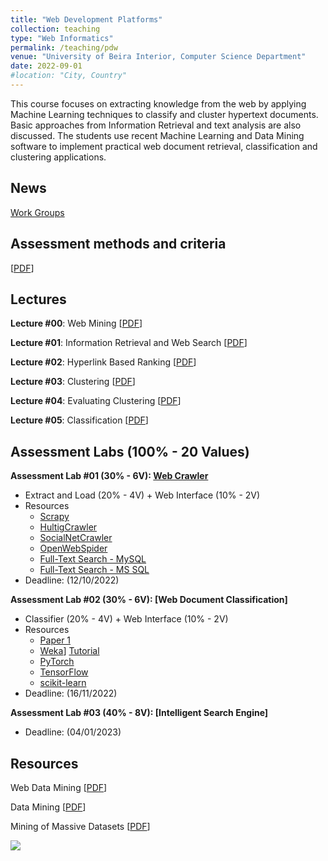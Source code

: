 ```yaml
---
title: "Web Development Platforms"
collection: teaching
type: "Web Informatics"
permalink: /teaching/pdw
venue: "University of Beira Interior, Computer Science Department"
date: 2022-09-01
#location: "City, Country"
---
```


This course focuses on extracting knowledge from the web by applying Machine Learning techniques to classify and cluster hypertext documents. Basic approaches from Information Retrieval and text analysis are also discussed. The students use recent Machine Learning and Data Mining software to implement practical web document retrieval, classification and clustering applications.

## News
[Work Groups](https://ubipt-my.sharepoint.com/:w:/g/personal/sebastiao_ubi_pt/ESd5WbagR0BLuNo7Wv4O_jMBnwzaEBafop6p4n_OgN7OjQ?e=m7wGIU)

## Assessment methods and criteria
[[PDF](https://sebastiaopais.github.io/files/teaching/2223/PDW/PDW-CA.pdf)]

## Lectures
**Lecture #00**: Web Mining [[PDF](https://sebastiaopais.github.io/files/teaching/2223/PDW/Lectures/00-WebMining.pdf)]

**Lecture #01**: Information Retrieval and Web Search [[PDF](https://sebastiaopais.github.io/files/teaching/2223/PDW/Lectures/01-dmw1.pdf)]

**Lecture #02**: Hyperlink Based Ranking [[PDF](https://sebastiaopais.github.io/files/teaching/2223/PDW/Lectures/02-dmw2.pdf)]

**Lecture #03**: Clustering [[PDF](https://sebastiaopais.github.io/files/teaching/2223/PDW/Lectures/03-dmw3.pdf)]

**Lecture #04**: Evaluating Clustering [[PDF](https://sebastiaopais.github.io/files/teaching/2223/PDW/Lectures/04-dmw4.pdf)]

**Lecture #05**: Classification [[PDF](https://sebastiaopais.github.io/files/teaching/2223/PDW/Lectures/05-dmw5.pdf)]

## Assessment Labs (100% - 20 Values)
**Assessment Lab #01 (30% - 6V): [Web Crawler](https://en.wikipedia.org/wiki/Web_crawler)**
* Extract and Load (20% - 4V) + Web Interface (10% - 2V)
* Resources
    * [Scrapy](https://scrapy.org/)
    * [HultigCrawler](http://hultigcrawler.di.ubi.pt/)
    * [SocialNetCrawler](http://sncrawler.di.ubi.pt/)
    * [OpenWebSpider](http://www.openwebspider.org/)
    * [Full-Text Search - MySQL](https://dev.mysql.com/doc/refman/8.0/en/fulltext-search.html)
    * [Full-Text Search - MS SQL](https://learn.microsoft.com/en-us/sql/relational-databases/search/full-text-search?view=sql-server-ver16)
* Deadline: (12/10/2022)

**Assessment Lab #02 (30% - 6V): [Web Document Classification]**
* Classifier (20% - 4V) + Web Interface (10% - 2V)
* Resources
    * [Paper 1](https://cs.ccsu.edu/~markov/ccsu_courses/DocClassification.pdf)
    * [Weka](https://www.cs.waikato.ac.nz/ml/weka/)] [Tutorial](https://cs.ccsu.edu/~markov/weka-tutorial.pdf)
    * [PyTorch](https://pytorch.org/)
    * [TensorFlow](https://www.tensorflow.org/)
    * [scikit-learn](https://scikit-learn.org/stable/)
* Deadline: (16/11/2022)

**Assessment Lab #03 (40% - 8V): [Intelligent Search Engine]**
* Deadline: (04/01/2023)

## Resources
Web Data Mining [[PDF](https://www.cs.uic.edu/~liub/WebMiningBook.html)]

Data Mining [[PDF](https://www.cs.waikato.ac.nz/ml/weka/book.html)]

Mining of Massive Datasets [[PDF](http://www.mmds.org/)]

<div>
                    <p>
                        <a target="_blank" href='https://clustrmaps.com/site/19voh' title='Visit tracker'
                            target="_blank">
                            <img
                                src='https://clustrmaps.com/map_v2.png?cl=ffffff&w=a&t=tt&d=n8jR3SWjfwWgFysfA408XfOIp9Hzwu0b0ISvw7fWRkw' />
                        </a>
                    </p>
                </div>

<script type="text/javascript">
    //senha = 'guFruch42?ew';
    senhadig = prompt("Access Code!!!", "*************")
    if ('PDW2223' != senhadig && 'wret$ar2gajU' != senhadig && 'j@prEj5stEPa' != senhadig && 'j3j_5Pahaswu' != senhadig && 'du+ephEzAcH2' != senhadig && 'gez7fRad&e4e' != senhadig && 'Stu_aT6et_An' != senhadig && 'HUw+tAmAs2s$' != senhadig && '!u74AbrucavE' != senhadig && 'tUtre*4zug8s' != senhadig && 'wuSp_46aPr&N' != senhadig && 'HUw+tAmAs2s$' != senhadig && 'tUtre*4zug8s' != senhadig && 'ne2rEqac=uS5' != senhadig && '3ah+Cu3reyad' != senhadig && 'NafEJ#2Ep4uQ' != senhadig && 'guFruch42?ew' != senhadig) {
        alert('Acesso negado!');
        top.location.href = 'https://sebastiaopais.github.io/teaching/';
    }
</script>